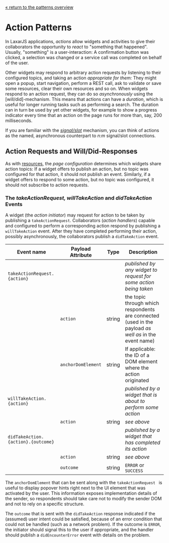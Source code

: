 [« return to the patterns overview](index.md)

# Action Patterns

In LaxarJS applications, _actions_ allow widgets and activities to give their collaborators the opportunity to _react_ to "something that happened".
Usually, "something" is a user-interaction: A confirmation button was clicked, a selection was changed or a service call was completed on behalf of the user.

Other widgets may respond to arbitrary action requests by listening to their configured topics, and taking an action _appropriate for them:_
They might open a popup, start navigation, perform a REST call, ask to validate or save some resources, clear their own resources and so on.
When widgets respond to an action request, they can do so _asynchronously_ using the [will/did]-mechanism.
This means that actions can have a _duration_, which is useful for longer running tasks such as performing a search.
The duration can in turn be used by yet other widgets, for example to show a progress indicator every time that an action on the page runs for more than, say, 200 milliseconds.

If you are familiar with the _[signal/slot](http://qt-project.org/doc/qt-5/signalsandslots.html)_ mechanism, you can think of actions as the named, asynchronous counterpart to _n:m_ signal/slot connections.

## Action Requests and Will/Did-Responses

As with [resources](./resources.md), the _page configuration_ determines which widgets share action topics:
If a widget offers to publish an action, but no topic was configured for that action, it should not publish an event.
Similarly, if a widget offers to respond to some action, but no topic was configured, it should not subscribe to action requests.

### The _takeActionRequest, willTakeAction_ and _didTakeAction_ Events

A widget (the _action initiator_) may request for action to be taken by publishing a `takeActionRequest`.
Collaborators (_action handlers_) capable and configured to perform a corresponding action respond by publishing a `willTakeAction` event.
After they have completed performing their action, possibly asynchronously, the collaborators publish a `didTakeAction` event.

Event name                         | Payload Attribute  | Type   | Description
-----------------------------------|--------------------|--------|------------------------------------------------------------
`takeActionRequest.{action}`       |                    |        | _published by any widget to request for some action being taken_
                                   | `action`           | string | the topic through which respondents are connected (used in the payload _as well as_ in the event name)
                                   | `anchorDomElement` | string | If applicable: the ID of a DOM element where the action originated
`willTakeAction.{action}`          |                    |        | _published by a widget that is about to perform some action_
                                   | `action`           | string | _see above_
`didTakeAction.{action}.{outcome}` |                    |        | _published by a widget that has completed its action_
                                   | `action`           | string | _see above_
                                   | `outcome`          | string | `ERROR` or `SUCCESS`

The `anchorDomElement` that can be sent along with the `takeActionRequest ` is useful to display popover hints right next to the UI element that was activated by the user.
This information exposes implementation details of the sender, so respondents should take care not to modify the sender DOM and not to rely on a specific structure.

The `outcome` that is sent with the `didTakeAction` response indicated if the (assumed) user intent could be satisfied, because of an error condition that could not be handled (such as a network problem).
If the outcome is `ERROR`, the initiator should signal this to the user if appropriate, and the handler should publish a `didEncounterError` event with details on the problem.
